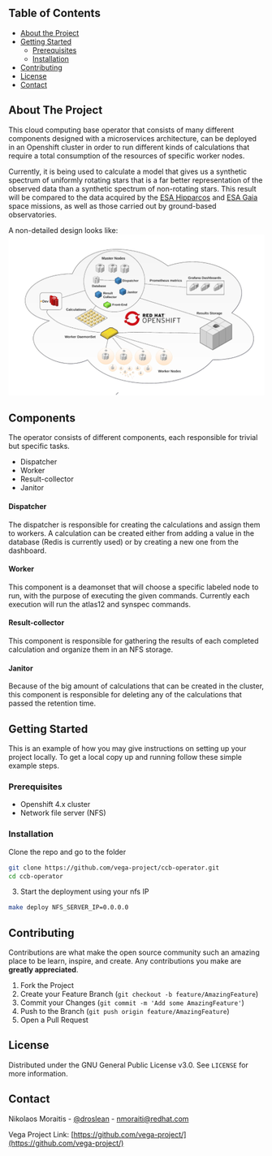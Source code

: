 <!-- TABLE OF CONTENTS -->
## Table of Contents

* [About the Project](#about-the-project)
* [Getting Started](#getting-started)
  * [Prerequisites](#prerequisites)
  * [Installation](#installation)
* [Contributing](#contributing)
* [License](#license)
* [Contact](#contact)

<!-- ABOUT THE PROJECT -->
## About The Project

This cloud computing base operator that consists of many different components designed with a microservices architecture,  can be deployed in an Openshift cluster in order to run different kinds of calculations that require a total consumption of the resources of specific worker nodes.  

Currently, it is being used to calculate a model that gives us a synthetic spectrum of uniformly rotating stars that is a far better representation of the observed data than a synthetic spectrum of non-rotating stars.  This result will be compared to the data acquired by the [ESA Hipparcos](http://www.esa.int/Our_Activities/Space_Science/Hipparcos_overview) and [ESA Gaia](http://sci.esa.int/gaia/) space missions, as well as those carried out by ground-based observatories.

A non-detailed design looks like:
![design](https://github.com/vega-project/ccb-operator/blob/master/img/openshift-based-HPC-design.png?raw=true)

<!-- COMPONENTS -->
## Components

The operator consists of different components, each responsible for trivial but specific tasks. 
* Dispatcher
* Worker
* Result-collector
* Janitor

#### Dispatcher
The dispatcher is responsible for creating the calculations and assign them to workers. A calculation can be created either from adding a value in the database (Redis is currently used) or by creating a new one from the dashboard.

#### Worker
This component is a deamonset that will choose a specific labeled node to run, with the purpose of executing the given commands. Currently each execution will run the atlas12 and synspec commands.

#### Result-collector
This component is responsible for gathering the results of each completed calculation and organize them in an NFS storage.

#### Janitor
Because of the big amount of calculations that can be created in the cluster, this component is responsible for deleting any of the calculations that passed the retention time.

<!-- GETTING STARTED -->
## Getting Started

This is an example of how you may give instructions on setting up your project locally.
To get a local copy up and running follow these simple example steps.

### Prerequisites
* Openshift 4.x cluster
* Network file server (NFS) 

### Installation
Clone the repo and go to the folder
```sh
git clone https://github.com/vega-project/ccb-operator.git
cd ccb-operator
```
3. Start the deployment using your nfs IP
```sh
make deploy NFS_SERVER_IP=0.0.0.0
```

<!-- CONTRIBUTING -->
## Contributing

Contributions are what make the open source community such an amazing place to be learn, inspire, and create. Any contributions you make are **greatly appreciated**.

1. Fork the Project
2. Create your Feature Branch (`git checkout -b feature/AmazingFeature`)
3. Commit your Changes (`git commit -m 'Add some AmazingFeature'`)
4. Push to the Branch (`git push origin feature/AmazingFeature`)
5. Open a Pull Request

<!-- LICENSE -->
## License

Distributed under the GNU General Public License v3.0. See `LICENSE` for more information.

<!-- CONTACT -->
## Contact

Nikolaos Moraitis - [@droslean](https://github.com/droslean/) - nmoraiti@redhat.com

Vega Project Link: [https://github.com/vega-project/](https://github.com/vega-project/)
